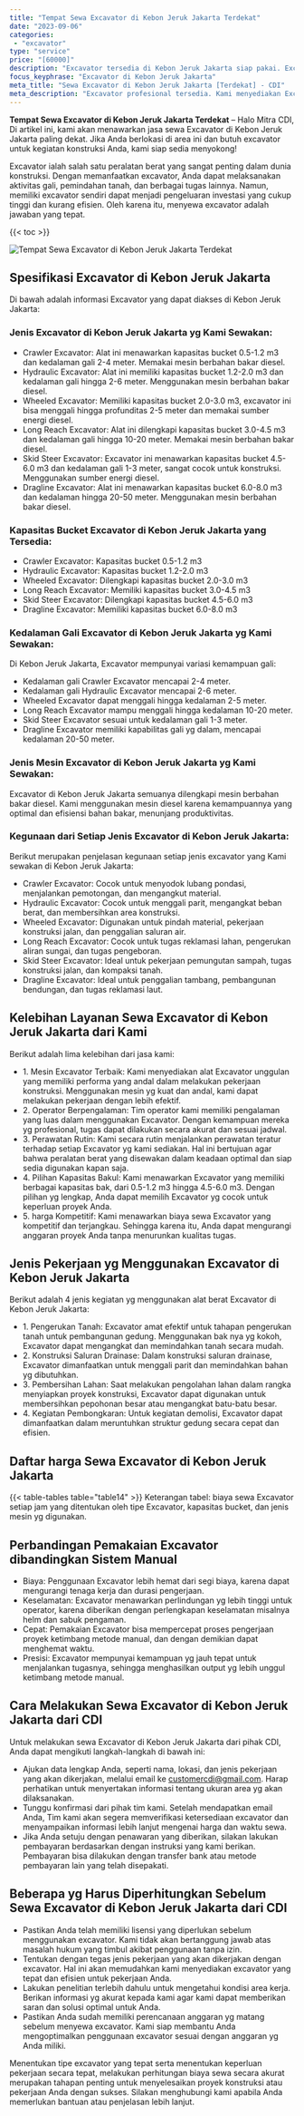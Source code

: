 ```yaml
---
title: "Tempat Sewa Excavator di Kebon Jeruk Jakarta Terdekat"
date: "2023-09-06"
categories:
 - "excavator"
type: "service"
price: "[60000]"
description: "Excavator tersedia di Kebon Jeruk Jakarta siap pakai. Excavator menjadi pilihan utama kontraktor untuk menunjang kelancaran pekerjaan. Dapatkan informasi detail."
focus_keyphrase: "Excavator di Kebon Jeruk Jakarta"
meta_title: "Sewa Excavator di Kebon Jeruk Jakarta [Terdekat] - CDI"
meta_description: "Excavator profesional tersedia. Kami menyediakan Excavator berkualitas untuk mendukung produktivitas. Promo menarik tersedia."
---
```


**Tempat Sewa Excavator di Kebon Jeruk Jakarta Terdekat** – Halo Mitra CDI, Di artikel ini, kami akan menawarkan jasa sewa Excavator di Kebon Jeruk Jakarta paling dekat. Jika Anda berlokasi di area ini dan butuh excavator untuk kegiatan konstruksi Anda, kami siap sedia menyokong!

Excavator ialah salah satu peralatan berat yang sangat penting dalam dunia konstruksi. Dengan memanfaatkan excavator, Anda dapat melaksanakan aktivitas gali, pemindahan tanah, dan berbagai tugas lainnya. Namun, memiliki excavator sendiri dapat menjadi pengeluaran investasi yang cukup tinggi dan kurang efisien. Oleh karena itu, menyewa excavator adalah jawaban yang tepat.

{{< toc >}}

![Tempat Sewa Excavator di Kebon Jeruk Jakarta Terdekat](/images/excavator/excavator-09.jpg)

## Spesifikasi Excavator di Kebon Jeruk Jakarta

Di bawah adalah informasi Excavator yang dapat diakses di Kebon Jeruk Jakarta:

### Jenis Excavator di Kebon Jeruk Jakarta yg Kami Sewakan:

*   Crawler Excavator: Alat ini menawarkan kapasitas bucket 0.5-1.2 m3 dan kedalaman gali 2-4 meter. Memakai mesin berbahan bakar diesel.
*   Hydraulic Excavator: Alat ini memiliki kapasitas bucket 1.2-2.0 m3 dan kedalaman gali hingga 2-6 meter. Menggunakan mesin berbahan bakar diesel.
*   Wheeled Excavator: Memiliki kapasitas bucket 2.0-3.0 m3, excavator ini bisa menggali hingga profunditas 2-5 meter dan memakai sumber energi diesel.
*   Long Reach Excavator: Alat ini dilengkapi kapasitas bucket 3.0-4.5 m3 dan kedalaman gali hingga 10-20 meter. Memakai mesin berbahan bakar diesel.
*   Skid Steer Excavator: Excavator ini menawarkan kapasitas bucket 4.5-6.0 m3 dan kedalaman gali 1-3 meter, sangat cocok untuk konstruksi. Menggunakan sumber energi diesel.
*   Dragline Excavator: Alat ini menawarkan kapasitas bucket 6.0-8.0 m3 dan kedalaman hingga 20-50 meter. Menggunakan mesin berbahan bakar diesel.

### Kapasitas Bucket Excavator di Kebon Jeruk Jakarta yang Tersedia:

*   Crawler Excavator: Kapasitas bucket 0.5-1.2 m3
*   Hydraulic Excavator: Kapasitas bucket 1.2-2.0 m3
*   Wheeled Excavator: Dilengkapi kapasitas bucket 2.0-3.0 m3
*   Long Reach Excavator: Memiliki kapasitas bucket 3.0-4.5 m3
*   Skid Steer Excavator: Dilengkapi kapasitas bucket 4.5-6.0 m3
*   Dragline Excavator: Memiliki kapasitas bucket 6.0-8.0 m3

### Kedalaman Gali Excavator di Kebon Jeruk Jakarta yg Kami Sewakan:

Di Kebon Jeruk Jakarta, Excavator mempunyai variasi kemampuan gali:

*   Kedalaman gali Crawler Excavator mencapai 2-4 meter.
*   Kedalaman gali Hydraulic Excavator mencapai 2-6 meter.
*   Wheeled Excavator dapat menggali hingga kedalaman 2-5 meter.
*   Long Reach Excavator mampu menggali hingga kedalaman 10-20 meter.
*   Skid Steer Excavator sesuai untuk kedalaman gali 1-3 meter.
*   Dragline Excavator memiliki kapabilitas gali yg dalam, mencapai kedalaman 20-50 meter.

### Jenis Mesin Excavator di Kebon Jeruk Jakarta yg Kami Sewakan:

Excavator di Kebon Jeruk Jakarta semuanya dilengkapi mesin berbahan bakar diesel. Kami menggunakan mesin diesel karena kemampuannya yang optimal dan efisiensi bahan bakar, menunjang produktivitas.

### Kegunaan dari Setiap Jenis Excavator di Kebon Jeruk Jakarta:

Berikut merupakan penjelasan kegunaan setiap jenis excavator yang Kami sewakan di Kebon Jeruk Jakarta:

*   Crawler Excavator: Cocok untuk menyodok lubang pondasi, menjalankan pemotongan, dan mengangkut material.
*   Hydraulic Excavator: Cocok untuk menggali parit, mengangkat beban berat, dan membersihkan area konstruksi.
*   Wheeled Excavator: Digunakan untuk pindah material, pekerjaan konstruksi jalan, dan penggalian saluran air.
*   Long Reach Excavator: Cocok untuk tugas reklamasi lahan, pengerukan aliran sungai, dan tugas pengeboran.
*   Skid Steer Excavator: Ideal untuk pekerjaan pemungutan sampah, tugas konstruksi jalan, dan kompaksi tanah.
*   Dragline Excavator: Ideal untuk penggalian tambang, pembangunan bendungan, dan tugas reklamasi laut.

## Kelebihan Layanan Sewa Excavator di Kebon Jeruk Jakarta dari Kami

Berikut adalah lima kelebihan dari jasa kami:

*   1\. Mesin Excavator Terbaik: Kami menyediakan alat Excavator unggulan yang memiliki performa yang andal dalam melakukan pekerjaan konstruksi. Menggunakan mesin yg kuat dan andal, kami dapat melakukan pekerjaan dengan lebih efektif.
*   2\. Operator Berpengalaman: Tim operator kami memiliki pengalaman yang luas dalam menggunakan Excavator. Dengan kemampuan mereka yg profesional, tugas dapat dilakukan secara akurat dan sesuai jadwal.
*   3\. Perawatan Rutin: Kami secara rutin menjalankan perawatan teratur terhadap setiap Excavator yg kami sediakan. Hal ini bertujuan agar bahwa peralatan berat yang disewakan dalam keadaan optimal dan siap sedia digunakan kapan saja.
*   4\. Pilihan Kapasitas Bakul: Kami menawarkan Excavator yang memiliki berbagai kapasitas bak, dari 0.5-1.2 m3 hingga 4.5-6.0 m3. Dengan pilihan yg lengkap, Anda dapat memilih Excavator yg cocok untuk keperluan proyek Anda.
*   5\. harga Kompetitif: Kami menawarkan biaya sewa Excavator yang kompetitif dan terjangkau. Sehingga karena itu, Anda dapat mengurangi anggaran proyek Anda tanpa menurunkan kualitas tugas.

## Jenis Pekerjaan yg Menggunakan Excavator di Kebon Jeruk Jakarta

Berikut adalah 4 jenis kegiatan yg menggunakan alat berat Excavator di Kebon Jeruk Jakarta:

*   1\. Pengerukan Tanah: Excavator amat efektif untuk tahapan pengerukan tanah untuk pembangunan gedung. Menggunakan bak nya yg kokoh, Excavator dapat mengangkat dan memindahkan tanah secara mudah.
*   2\. Konstruksi Saluran Drainase: Dalam konstruksi saluran drainase, Excavator dimanfaatkan untuk menggali parit dan memindahkan bahan yg dibutuhkan.
*   3\. Pembersihan Lahan: Saat melakukan pengolahan lahan dalam rangka menyiapkan proyek konstruksi, Excavator dapat digunakan untuk membersihkan pepohonan besar atau mengangkat batu-batu besar.
*   4\. Kegiatan Pembongkaran: Untuk kegiatan demolisi, Excavator dapat dimanfaatkan dalam meruntuhkan struktur gedung secara cepat dan efisien.

## Daftar harga Sewa Excavator di Kebon Jeruk Jakarta

{{< table-tables table="table14" >}} Keterangan tabel: biaya sewa Excavator setiap jam yang ditentukan oleh tipe Excavator, kapasitas bucket, dan jenis mesin yg digunakan. 

## Perbandingan Pemakaian Excavator dibandingkan Sistem Manual

*   Biaya: Penggunaan Excavator lebih hemat dari segi biaya, karena dapat mengurangi tenaga kerja dan durasi pengerjaan.
*   Keselamatan: Excavator menawarkan perlindungan yg lebih tinggi untuk operator, karena diberikan dengan perlengkapan keselamatan misalnya helm dan sabuk pengaman.
*   Cepat: Pemakaian Excavator bisa mempercepat proses pengerjaan proyek ketimbang metode manual, dan dengan demikian dapat menghemat waktu.
*   Presisi: Excavator mempunyai kemampuan yg jauh tepat untuk menjalankan tugasnya, sehingga menghasilkan output yg lebih unggul ketimbang metode manual.

## Cara Melakukan Sewa Excavator di Kebon Jeruk Jakarta dari CDI

Untuk melakukan sewa Excavator di Kebon Jeruk Jakarta dari pihak CDI, Anda dapat mengikuti langkah-langkah di bawah ini:

*   Ajukan data lengkap Anda, seperti nama, lokasi, dan jenis pekerjaan yang akan dikerjakan, melalui email ke customercdi@gmail.com. Harap perhatikan untuk menyertakan informasi tentang ukuran area yg akan dilaksanakan.
*   Tunggu konfirmasi dari pihak tim kami. Setelah mendapatkan email Anda, Tim kami akan segera memverifikasi ketersediaan excavator dan menyampaikan informasi lebih lanjut mengenai harga dan waktu sewa.
*   Jika Anda setuju dengan penawaran yang diberikan, silakan lakukan pembayaran berdasarkan dengan instruksi yang kami berikan. Pembayaran bisa dilakukan dengan transfer bank atau metode pembayaran lain yang telah disepakati.

## Beberapa yg Harus Diperhitungkan Sebelum Sewa Excavator di Kebon Jeruk Jakarta dari CDI

*   Pastikan Anda telah memiliki lisensi yang diperlukan sebelum menggunakan excavator. Kami tidak akan bertanggung jawab atas masalah hukum yang timbul akibat penggunaan tanpa izin.
*   Tentukan dengan tegas jenis pekerjaan yang akan dikerjakan dengan excavator. Hal ini akan memudahkan kami menyediakan excavator yang tepat dan efisien untuk pekerjaan Anda.
*   Lakukan penelitian terlebih dahulu untuk mengetahui kondisi area kerja. Berikan informasi yg akurat kepada kami agar kami dapat memberikan saran dan solusi optimal untuk Anda.
*   Pastikan Anda sudah memiliki perencanaan anggaran yg matang sebelum menyewa excavator. Kami siap membantu Anda mengoptimalkan penggunaan excavator sesuai dengan anggaran yg Anda miliki.

Menentukan tipe excavator yang tepat serta menentukan keperluan pekerjaan secara tepat, melakukan perhitungan biaya sewa secara akurat merupakan tahapan penting untuk menyelesaikan proyek konstruksi atau pekerjaan Anda dengan sukses. Silakan menghubungi kami apabila Anda memerlukan bantuan atau penjelasan lebih lanjut.